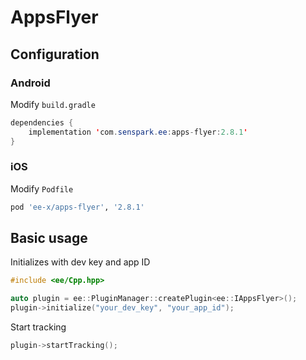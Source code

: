 # AppsFlyer
## Configuration
### Android
Modify `build.gradle`
```java
dependencies {
    implementation 'com.senspark.ee:apps-flyer:2.8.1'
}
```

### iOS
Modify `Podfile`
```ruby
pod 'ee-x/apps-flyer', '2.8.1'
```

## Basic usage
Initializes with dev key and app ID
```cpp
#include <ee/Cpp.hpp>

auto plugin = ee::PluginManager::createPlugin<ee::IAppsFlyer>();
plugin->initialize("your_dev_key", "your_app_id");
```

Start tracking
```cpp
plugin->startTracking();
```